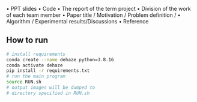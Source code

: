 • PPT slides
• Code
• The report of the term project
    • Division of the work of each team member
    • Paper title / Motivation / Problem definition /
    • Algorithm / Experimental results/Discussions
    • Reference

## How to run

```bash
# install requirements
conda create --name dehaze python=3.8.16
conda activate dehaze
pip install -r requirements.txt
# run the main program
source RUN.sh
# output images will be dumped to
# directory specified in RUN.sh
```